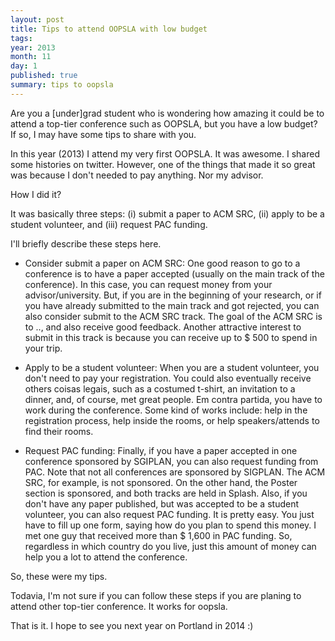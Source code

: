 ```yaml
---
layout: post
title: Tips to attend OOPSLA with low budget
tags: 
year: 2013
month: 11
day: 1
published: true
summary: tips to oopsla
---
```


Are you a [under]grad student who is wondering how amazing it could be to attend a top-tier conference such as OOPSLA, but you have a low budget? If so, I may have some tips to share with you.

In this year (2013) I attend my very first OOPSLA. It was awesome. I shared some histories on twitter. However, one of the things that made it so great was because I don't needed to pay anything. Nor my advisor. 

How I did it? 

It was basically three steps: (i) submit a paper to ACM SRC, (ii) apply to be a student volunteer, and (iii) request PAC funding. 

I'll briefly describe these steps here.

- Consider submit a paper on ACM SRC: One good reason to go to a conference is to have a paper accepted (usually on the main track of the conference). In this case, you can request money from your advisor/university. But, if you are in the beginning of your research, or if you have already submitted to the main track and got rejected, you can also consider submit to the ACM SRC track. The goal of the ACM SRC is to .., and also receive good feedback. Another attractive interest to submit in this track is because you can receive up to $ 500 to spend in your trip.

- Apply to be a student volunteer: When you are a student volunteer, you don't need to pay your registration. You could also eventually receive others coisas legais, such as a costumed t-shirt, an invitation to a dinner, and, of course, met  great people. Em contra partida, you have to work during the conference. Some kind of works include: help in the registration process, help inside the rooms, or help speakers/attends to find their rooms.  

- Request PAC funding: Finally, if you have a paper accepted in one conference sponsored by SGIPLAN, you can also request funding from PAC. Note that not all conferences are sponsored by SIGPLAN. The ACM SRC, for example, is not sponsored. On the other hand, the Poster section is sponsored, and both tracks are held in Splash. Also, if you don't have any paper published, but was accepted to be a student volunteer, you can also request PAC funding.  It is pretty easy. You just have to fill up one form, saying how do you plan to spend this money. I met one guy that received more than $ 1,600 in PAC funding. So, regardless in which country do you live, just this amount of money can help you a lot to attend the conference.

So, these were my tips.

Todavia, I'm not sure if you can follow these steps if you are planing to attend other top-tier conference. It works for oopsla.

That is it. I hope to see you next year on Portland in 2014 :)